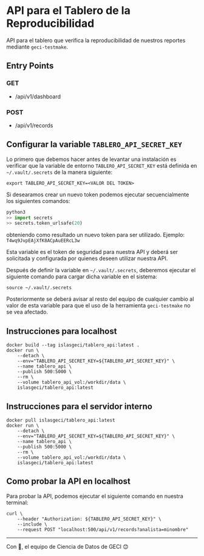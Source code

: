 # API para el Tablero de la Reproducibilidad

API para el tablero que verifica la reproducibilidad de nuestros reportes mediante `geci-testmake`.

## Entry Points

### GET

- /api/v1/dashboard

### POST

- /api/v1/records

## Configurar la variable `TABLERO_API_SECRET_KEY`
Lo primero que debemos hacer antes de levantar una instalación es verificar que la variable de
entorno `TABLERO_API_SECRET_KEY` está definida en `~/.vault/.secrets` de la manera siguiente:

```shell
export TABLERO_API_SECRET_KEY=<VALOR DEL TOKEN>
```

Si desearamos crear un nuevo token podemos ejecutar secuencialmente los siguientes comandos:

```python
python3
>> import secrets
>> secrets.token_urlsafe(20)
```

obteniendo como resultado un nuevo token para ser utilizado. Ejemplo: `T4wq9JvpEAjXfK8ACpAuEERcL3w`

Esta variable es el token de seguridad para nuestra API y deberá ser solicitada y configurada por
quienes deseen utilizar nuestra API. 

Después de definir la variable en `~/.vault/.secrets`, deberemos ejecutar el siguiente comando para
cargar dicha variable en el sistema:

```shell
source ~/.vault/.secrets
```

Posteriormente se deberá avisar al resto del equipo de cualquier cambio al valor de esta variable
para que el uso de la herramienta `geci-testmake` no se vea afectado.

## Instrucciones para localhost

```shell
docker build --tag islasgeci/tablero_api:latest .
docker run \
    --detach \
    --env="TABLERO_API_SECRET_KEY=${TABLERO_API_SECRET_KEY}" \
    --name tablero_api \
    --publish 500:5000 \
    --rm \
    --volume tablero_api_vol:/workdir/data \
    islasgeci/tablero_api:latest
```

## Instrucciones para el servidor interno

```shell
docker pull islasgeci/tablero_api:latest
docker run \
    --detach \
    --env="TABLERO_API_SECRET_KEY=${TABLERO_API_SECRET_KEY}" \
    --name tablero_api \
    --publish 500:5000 \
    --rm \
    --volume tablero_api_vol:/workdir/data \
    islasgeci/tablero_api:latest
```

## Como probar la API en localhost
Para probar la API, podemos ejecutar el siguiente comando en nuestra terminal:

```shell
curl \
    --header "Authorization: ${TABLERO_API_SECRET_KEY}" \
    --include \
    --request POST "localhost:500/api/v1/records?analista=minombre"
```

---

Con 💖, el equipo de Ciencia de Datos de GECI 😊
